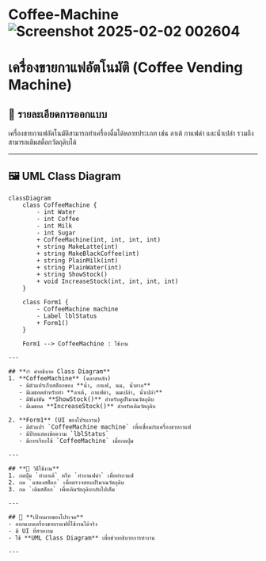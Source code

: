 # Coffee-Machine![Screenshot 2025-02-02 002604](https://github.com/user-attachments/assets/ec598b92-0aef-4e49-ae3d-017bedc08c75)
# เครื่องขายกาแฟอัตโนมัติ (Coffee Vending Machine)

## 🎯 รายละเอียดการออกแบบ
เครื่องขายกาแฟอัตโนมัติสามารถทำเครื่องดื่มได้หลายประเภท เช่น ลาเต้ กาแฟดำ และน้ำเปล่า รวมถึงสามารถเติมสต็อกวัตถุดิบได้

---

## 🖼️ UML Class Diagram

```mermaid
classDiagram
    class CoffeeMachine {
        - int Water
        - int Coffee
        - int Milk
        - int Sugar
        + CoffeeMachine(int, int, int, int)
        + string MakeLatte(int)
        + string MakeBlackCoffee(int)
        + string PlainMilk(int)
        + string PlainWater(int)
        + string ShowStock()
        + void IncreaseStock(int, int, int, int)
    }

    class Form1 {
        - CoffeeMachine machine
        - Label lblStatus
        + Form1()
    }

    Form1 --> CoffeeMachine : ใช้งาน

---

## **🔥 คำอธิบาย Class Diagram**
1. **CoffeeMachine** (คลาสหลัก)  
   - มีตัวแปรเก็บสต็อกของ **น้ำ, กาแฟ, นม, น้ำตาล**  
   - มีเมธอดสำหรับทำ **ลาเต้, กาแฟดำ, นมเปล่า, น้ำเปล่า**  
   - มีฟังก์ชัน **ShowStock()** สำหรับดูปริมาณวัตถุดิบ  
   - มีเมธอด **IncreaseStock()** สำหรับเติมวัตถุดิบ  

2. **Form1** (UI ของโปรแกรม)  
   - มีตัวแปร `CoffeeMachine machine` เพื่อเชื่อมกับเครื่องขายกาแฟ  
   - มีป้ายแสดงข้อความ `lblStatus`  
   - มีการเรียกใช้ `CoffeeMachine` เมื่อกดปุ่ม  

---

## **📌 วิธีใช้งาน**
1. กดปุ่ม `ทำลาเต้` หรือ `ทำกาแฟดำ` เพื่อทำกาแฟ  
2. กด `แสดงสต็อก` เพื่อตรวจสอบปริมาณวัตถุดิบ  
3. กด `เติมสต็อก` เพื่อเติมวัตถุดิบกลับไปเต็ม  

---

## 🎯 **เป้าหมายของโปรเจค**
- ออกแบบเครื่องขายกาแฟที่ใช้งานได้จริง  
- มี UI ที่สวยงาม  
- ใช้ **UML Class Diagram** เพื่อช่วยอธิบายการทำงาน  

---
